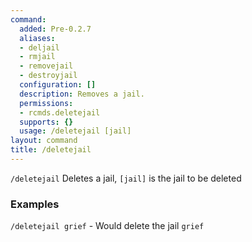 ```yaml
---
command:
  added: Pre-0.2.7
  aliases:
  - deljail
  - rmjail
  - removejail
  - destroyjail
  configuration: []
  description: Removes a jail.
  permissions:
  - rcmds.deletejail
  supports: {}
  usage: /deletejail [jail]
layout: command
title: /deletejail
---
```


```/deletejail``` Deletes a jail, ```[jail]``` is the jail to be deleted

### Examples
```/deletejail grief``` - Would delete the jail ```grief```
